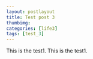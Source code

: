 ```yaml
---
layout: postlayout
title: Test post 3
thumbimg: 
categories: [life3]
tags: [test_3]
---
```


This is the test1.
This is the test1.
